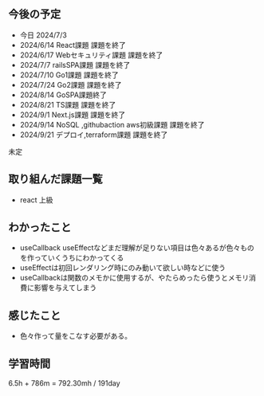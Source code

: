## 今後の予定
- 今日 2024/7/3
- 2024/6/14 React課題 課題を終了
- 2024/6/17 Webセキュリティ課題 課題を終了
- 2024/7/7 railsSPA課題 課題を終了
- 2024/7/10 Go1課題 課題を終了
- 2024/7/24 Go2課題 課題を終了
- 2024/8/14 GoSPA課題終了
- 2024/8/21 TS課題 課題を終了
- 2024/9/1 Next.js課題 課題を終了
- 2024/9/14 NoSQL ,githubaction aws初級課題 課題を終了
- 2024/9/21 デプロイ,terraform課題 課題を終了

未定

## 取り組んだ課題一覧
- react 上級
## わかったこと
- useCallback useEffectなどまだ理解が足りない項目は色々あるが色々ものを作っていくうちにわかってくる
- useEffectは初回レンダリング時にのみ動いて欲しい時などに使う
- useCallbackは関数のメモかに使用するが、やたらめったら使うとメモリ消費に影響を与えてしまう
## 感じたこと
- 色々作って量をこなす必要がある。
## 学習時間
6.5h + 786m
= 792.30mh  / 191day